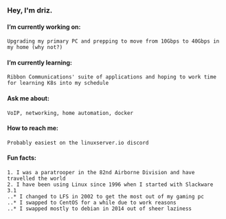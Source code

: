 ### Hey, I'm driz.

#### I’m currently working on:  
    Upgrading my primary PC and prepping to move from 10Gbps to 40Gbps in my home (why not?)
#### I’m currently learning:  
    Ribbon Communications' suite of applications and hoping to work time for learning K8s into my schedule
#### Ask me about:  
    VoIP, networking, home automation, docker
#### How to reach me:   
    Probably easiest on the linuxserver.io discord
#### Fun facts:  
    1. I was a paratrooper in the 82nd Airborne Division and have travelled the world
    2. I have been using Linux since 1996 when I started with Slackware 3.1
    ..* I changed to LFS in 2002 to get the most out of my gaming pc
    ..* I swapped to CentOS for a while due to work reasons
    ..* I swapped mostly to debian in 2014 out of sheer laziness
